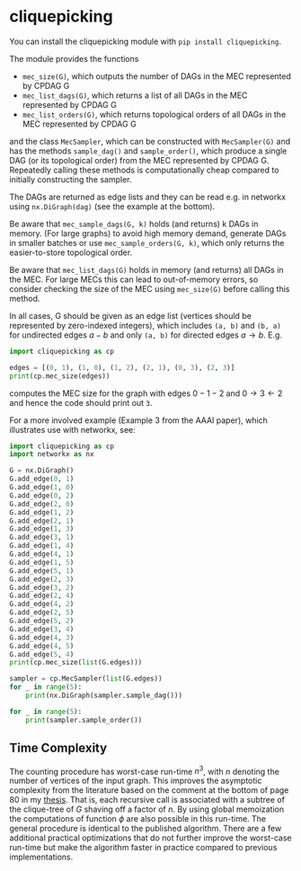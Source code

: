 # cliquepicking

You can install the cliquepicking module with ```pip install cliquepicking```. 

The module provides the functions

- ```mec_size(G)```, which outputs the number of DAGs in the MEC represented by CPDAG G
- ```mec_list_dags(G)```, which returns a list of all DAGs in the MEC represented by CPDAG G
- ```mec_list_orders(G)```, which returns topological orders of all DAGs in the MEC represented by CPDAG G

and the class ```MecSampler```, which can be constructed with ```MecSampler(G)``` and has the methods ```sample_dag()``` and ```sample_order()```, which produce a single DAG (or its topological order) from the MEC represented by CPDAG G. Repeatedly calling these methods is computationally cheap compared to initially constructing the sampler. 

The DAGs are returned as edge lists and they can be read e.g. in networkx using ```nx.DiGraph(dag)``` (see the example at the bottom).

Be aware that ```mec_sample_dags(G, k)``` holds (and returns) k DAGs in memory. (For large graphs) to avoid high memory demand, generate DAGs in smaller batches or use ```mec_sample_orders(G, k)```, which only returns the easier-to-store topological order. 

Be aware that ```mec_list_dags(G)``` holds in memory (and returns) all DAGs in the MEC. For large MECs this can lead to out-of-memory errors, so consider checking the size of the MEC using ```mec_size(G)``` before calling this method.

In all cases, G should be given as an edge list (vertices should be represented by zero-indexed integers), which includes ```(a, b)``` and ```(b, a)``` for undirected edges $a - b$ and only ```(a, b)``` for directed edges $a \rightarrow b$. E.g.

```python
import cliquepicking as cp

edges = [(0, 1), (1, 0), (1, 2), (2, 1), (0, 3), (2, 3)]
print(cp.mec_size(edges))
```

computes the MEC size for the graph with edges $0 - 1 - 2$ and $0 \rightarrow 3 \leftarrow 2$ and hence the code should print out ```3```.

For a more involved example (Example 3 from the AAAI paper), which illustrates use with networkx, see:

```python
import cliquepicking as cp
import networkx as nx

G = nx.DiGraph()
G.add_edge(0, 1)
G.add_edge(1, 0)
G.add_edge(0, 2)
G.add_edge(2, 0)
G.add_edge(1, 2)
G.add_edge(2, 1)
G.add_edge(1, 3)
G.add_edge(3, 1)
G.add_edge(1, 4)
G.add_edge(4, 1)
G.add_edge(1, 5)
G.add_edge(5, 1)
G.add_edge(2, 3)
G.add_edge(3, 2)
G.add_edge(2, 4)
G.add_edge(4, 2)
G.add_edge(2, 5)
G.add_edge(5, 2)
G.add_edge(3, 4)
G.add_edge(4, 3)
G.add_edge(4, 5)
G.add_edge(5, 4)
print(cp.mec_size(list(G.edges)))

sampler = cp.MecSampler(list(G.edges))
for _ in range(5):
    print(nx.DiGraph(sampler.sample_dag()))

for _ in range(5):
    print(sampler.sample_order())
```

## Time Complexity
The counting procedure has worst-case run-time $n^3$, with $n$ denoting the number of vertices of the input graph. This improves the asymptotic complexity from the literature based on the comment at the bottom of page 80 in my [thesis](https://mwien.github.io/thesis.pdf). That is, each recursive call is associated with a subtree of the clique-tree of $G$ shaving off a factor of $n$. By using global memoization the computations of function $\phi$ are also possible in this run-time. The general procedure is identical to the published algorithm. There are a few additional practical optimizations that do not further improve the worst-case run-time but make the algorithm faster in practice compared to previous implementations. 
